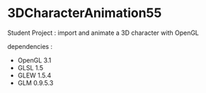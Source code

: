 3DCharacterAnimation55
======================

Student Project : import and animate a 3D character with OpenGL

dependencies :
 - OpenGL 3.1
 - GLSL 1.5
 - GLEW 1.5.4
 - GLM 0.9.5.3
